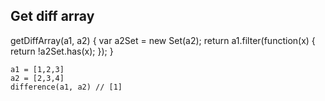 ## Get diff array
  getDiffArray(a1, a2) {
    var a2Set = new Set(a2);
    return a1.filter(function(x) { return !a2Set.has(x); });
  }

```jacascript
a1 = [1,2,3]
a2 = [2,3,4]
difference(a1, a2) // [1]
```
